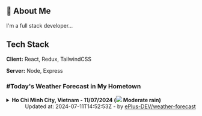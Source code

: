## 🚀 About Me
I'm a full stack developer...


## Tech Stack

**Client:** React, Redux, TailwindCSS

**Server:** Node, Express

### #Today's Weather Forecast in My Hometown



<details>
    <summary><b>Ho Chi Minh City, Vietnam - 11/07/2024 (<img src="https://cdn.weatherapi.com/weather/64x64/day/302.png" /> Moderate rain)</b>
    </summary>

    
<table>
    <tr>
        <th>Hour</th>
        <td>00:00</td><td>01:00</td><td>02:00</td><td>03:00</td><td>04:00</td><td>05:00</td><td>06:00</td><td>07:00</td><td>08:00</td><td>09:00</td><td>10:00</td><td>11:00</td><td>12:00</td><td>13:00</td><td>14:00</td><td>15:00</td><td>16:00</td><td>17:00</td><td>18:00</td><td>19:00</td><td>20:00</td><td>21:00</td><td>22:00</td><td>23:00</td>
    </tr>
    <tr>
        <th>Weather</th>
        <td><img src="https://cdn.weatherapi.com/weather/64x64/night/116.png"></img></td><td><img src="https://cdn.weatherapi.com/weather/64x64/night/116.png"></img></td><td><img src="https://cdn.weatherapi.com/weather/64x64/night/116.png"></img></td><td><img src="https://cdn.weatherapi.com/weather/64x64/night/116.png"></img></td><td><img src="https://cdn.weatherapi.com/weather/64x64/night/116.png"></img></td><td><img src="https://cdn.weatherapi.com/weather/64x64/night/116.png"></img></td><td><img src="https://cdn.weatherapi.com/weather/64x64/day/116.png"></img></td><td><img src="https://cdn.weatherapi.com/weather/64x64/day/116.png"></img></td><td><img src="https://cdn.weatherapi.com/weather/64x64/day/116.png"></img></td><td><img src="https://cdn.weatherapi.com/weather/64x64/day/263.png"></img></td><td><img src="https://cdn.weatherapi.com/weather/64x64/day/263.png"></img></td><td><img src="https://cdn.weatherapi.com/weather/64x64/day/353.png"></img></td><td><img src="https://cdn.weatherapi.com/weather/64x64/day/353.png"></img></td><td><img src="https://cdn.weatherapi.com/weather/64x64/day/353.png"></img></td><td><img src="https://cdn.weatherapi.com/weather/64x64/day/176.png"></img></td><td><img src="https://cdn.weatherapi.com/weather/64x64/day/176.png"></img></td><td><img src="https://cdn.weatherapi.com/weather/64x64/day/176.png"></img></td><td><img src="https://cdn.weatherapi.com/weather/64x64/day/353.png"></img></td><td><img src="https://cdn.weatherapi.com/weather/64x64/day/356.png"></img></td><td><img src="https://cdn.weatherapi.com/weather/64x64/night/356.png"></img></td><td><img src="https://cdn.weatherapi.com/weather/64x64/night/356.png"></img></td><td><img src="https://cdn.weatherapi.com/weather/64x64/night/116.png"></img></td><td><img src="https://cdn.weatherapi.com/weather/64x64/night/176.png"></img></td><td><img src="https://cdn.weatherapi.com/weather/64x64/night/176.png"></img></td>
    </tr>
    <tr>
        <th>Condition</th>
        <td width="200px">Partly Cloudy </td><td width="200px">Partly Cloudy </td><td width="200px">Partly Cloudy </td><td width="200px">Partly Cloudy </td><td width="200px">Partly Cloudy </td><td width="200px">Partly Cloudy </td><td width="200px">Partly Cloudy </td><td width="200px">Partly Cloudy </td><td width="200px">Partly Cloudy </td><td width="200px">Patchy light drizzle</td><td width="200px">Patchy light drizzle</td><td width="200px">Light rain shower</td><td width="200px">Light rain shower</td><td width="200px">Light rain shower</td><td width="200px">Patchy rain nearby</td><td width="200px">Patchy rain nearby</td><td width="200px">Patchy rain nearby</td><td width="200px">Light rain shower</td><td width="200px">Moderate or heavy rain shower</td><td width="200px">Moderate or heavy rain shower</td><td width="200px">Moderate or heavy rain shower</td><td width="200px">Partly cloudy</td><td width="200px">Patchy rain nearby</td><td width="200px">Patchy rain nearby</td>
    </tr>
    <tr>
        <th>Temperature</th>
        <td>25.9 °C</td><td>25.7 °C</td><td>25.8 °C</td><td>25.7 °C</td><td>25.5 °C</td><td>25.5 °C</td><td>25.5 °C</td><td>26 °C</td><td>26.8 °C</td><td>27.2 °C</td><td>28.8 °C</td><td>31.2 °C</td><td>32.2 °C</td><td>32.7 °C</td><td>32.9 °C</td><td>32.2 °C</td><td>31.5 °C</td><td>30.4 °C</td><td>27.9 °C</td><td>27.2 °C</td><td>27 °C</td><td>26.1 °C</td><td>25.5 °C</td><td>25.5 °C</td>
    </tr>
    <tr>
        <th>Wind</th>
        <td>4.3 kph</td><td>4.7 kph</td><td>5 kph</td><td>5 kph</td><td>2.5 kph</td><td>1.8 kph</td><td>2.5 kph</td><td>2.9 kph</td><td>3.6 kph</td><td>4 kph</td><td>7.6 kph</td><td>10.8 kph</td><td>13 kph</td><td>14.4 kph</td><td>16.9 kph</td><td>17.6 kph</td><td>16.2 kph</td><td>14.8 kph</td><td>11.5 kph</td><td>10.8 kph</td><td>14 kph</td><td>15.1 kph</td><td>12.6 kph</td><td>10.8 kph</td>
    </tr>
</table>

</details>

<div align="right">
    Updated at: 2024-07-11T14:52:53Z - by <a target="_blank"
        href="https://github.com/ePlus-DEV/weather-forecast">ePlus-DEV/weather-forecast</a>
</div>